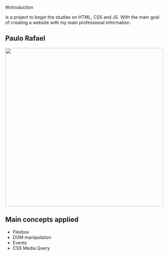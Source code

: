 #Introduction

is a project to begin the studies on HTML, CSS and JS. With the main goal of creating a website with my main professional information.

## Paulo Rafael
<img src="https://github.com/RafaelCavalcante17/site-portifolio/commit/689d2bde85324d65df98d98d5547180c1fc8f6c3" height="500"/>


## Main concepts applied

- Flexbox
- DOM manipulation
- Events
- CSS Media Query